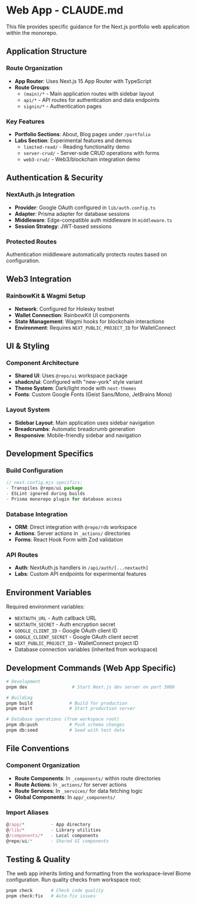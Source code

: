 # Web App - CLAUDE.md

This file provides specific guidance for the Next.js portfolio web application within the monorepo.

## Application Structure

### Route Organization
- **App Router**: Uses Next.js 15 App Router with TypeScript
- **Route Groups**: 
  - `(main)/*` - Main application routes with sidebar layout
  - `api/*` - API routes for authentication and data endpoints
  - `signin/*` - Authentication pages

### Key Features
- **Portfolio Sections**: About, Blog pages under `/portfolio`
- **Labs Section**: Experimental features and demos
  - `limited-read/` - Reading functionality demo
  - `server-crud/` - Server-side CRUD operations with forms
  - `web3-crud/` - Web3/blockchain integration demo

## Authentication & Security

### NextAuth.js Integration
- **Provider**: Google OAuth configured in `lib/auth.config.ts`
- **Adapter**: Prisma adapter for database sessions
- **Middleware**: Edge-compatible auth middleware in `middleware.ts`
- **Session Strategy**: JWT-based sessions

### Protected Routes
Authentication middleware automatically protects routes based on configuration.

## Web3 Integration

### RainbowKit & Wagmi Setup
- **Network**: Configured for Holesky testnet
- **Wallet Connection**: RainbowKit UI components
- **State Management**: Wagmi hooks for blockchain interactions
- **Environment**: Requires `NEXT_PUBLIC_PROJECT_ID` for WalletConnect

## UI & Styling

### Component Architecture
- **Shared UI**: Uses `@repo/ui` workspace package
- **shadcn/ui**: Configured with "new-york" style variant
- **Theme System**: Dark/light mode with `next-themes`
- **Fonts**: Custom Google Fonts (Geist Sans/Mono, JetBrains Mono)

### Layout System
- **Sidebar Layout**: Main application uses sidebar navigation
- **Breadcrumbs**: Automatic breadcrumb generation
- **Responsive**: Mobile-friendly sidebar and navigation

## Development Specifics

### Build Configuration
```javascript
// next.config.mjs specifics:
- Transpiles @repo/ui package
- ESLint ignored during builds
- Prisma monorepo plugin for database access
```

### Database Integration
- **ORM**: Direct integration with `@repo/rdb` workspace
- **Actions**: Server actions in `_actions/` directories
- **Forms**: React Hook Form with Zod validation

### API Routes
- **Auth**: NextAuth.js handlers in `/api/auth/[...nextauth]`
- **Labs**: Custom API endpoints for experimental features

## Environment Variables

Required environment variables:
- `NEXTAUTH_URL` - Auth callback URL
- `NEXTAUTH_SECRET` - Auth encryption secret
- `GOOGLE_CLIENT_ID` - Google OAuth client ID
- `GOOGLE_CLIENT_SECRET` - Google OAuth client secret
- `NEXT_PUBLIC_PROJECT_ID` - WalletConnect project ID
- Database connection variables (inherited from workspace)

## Development Commands (Web App Specific)

```bash
# Development
pnpm dev                 # Start Next.js dev server on port 3000

# Building
pnpm build              # Build for production
pnpm start              # Start production server

# Database operations (from workspace root)
pnpm db:push            # Push schema changes
pnpm db:seed            # Seed with test data
```

## File Conventions

### Component Organization
- **Route Components**: In `_components/` within route directories
- **Route Actions**: In `_actions/` for server actions
- **Route Services**: In `_services/` for data fetching logic
- **Global Components**: In `app/_components/`

### Import Aliases
```typescript
@/app/*          - App directory
@/lib/*          - Library utilities
@/components/*   - Local components
@repo/ui/*       - Shared UI components
```

## Testing & Quality

The web app inherits linting and formatting from the workspace-level Biome configuration. Run quality checks from workspace root:

```bash
pnpm check       # Check code quality
pnpm check:fix   # Auto-fix issues
```